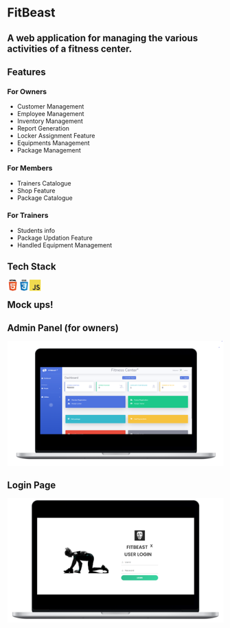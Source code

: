# FitBeast 
## A web application for managing the various activities of a fitness center.
## Features
### For Owners
<ul>
  <li>Customer Management</li>
  <li>Employee Management</li>
  <li>Inventory Management</li>
  <li>Report Generation</li>
  <li>Locker Assignment Feature</li>
  <li>Equipments Management</li>
  <li>Package Management</li>
</ul>

### For Members

<ul>
  <li>Trainers Catalogue</li>
  <li>Shop Feature</li>
  <li>Package Catalogue</li>
</ul>

### For Trainers

<ul>
  <li>Students info</li>
  <li>Package Updation Feature</li>
  <li>Handled Equipment Management</li>
</ul>

## Tech Stack

<img align="left" alt="HTML5" width="26px" src="https://raw.githubusercontent.com/github/explore/80688e429a7d4ef2fca1e82350fe8e3517d3494d/topics/html/html.png" />
<img align="left" alt="CSS3" width="26px" src="https://raw.githubusercontent.com/github/explore/80688e429a7d4ef2fca1e82350fe8e3517d3494d/topics/css/css.png" />
<img align="left" alt="JavaScript" width="26px" src="https://raw.githubusercontent.com/github/explore/80688e429a7d4ef2fca1e82350fe8e3517d3494d/topics/javascript/javascript.png" /><br/>

## Mock ups!
## Admin Panel (for owners)

![Screenshots](/img/fit2_macbookpro15_front.png)
## Login Page
![Screenshots2](/img/1.png)
